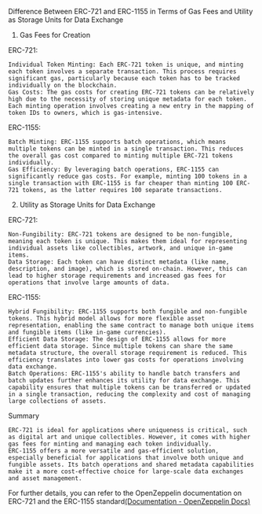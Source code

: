 Difference Between ERC-721 and ERC-1155 in Terms of Gas Fees and Utility as Storage Units for Data Exchange
1. Gas Fees for Creation

ERC-721:

    Individual Token Minting: Each ERC-721 token is unique, and minting each token involves a separate transaction. This process requires significant gas, particularly because each token has to be tracked individually on the blockchain.
    Gas Costs: The gas costs for creating ERC-721 tokens can be relatively high due to the necessity of storing unique metadata for each token. Each minting operation involves creating a new entry in the mapping of token IDs to owners, which is gas-intensive.

ERC-1155:

    Batch Minting: ERC-1155 supports batch operations, which means multiple tokens can be minted in a single transaction. This reduces the overall gas cost compared to minting multiple ERC-721 tokens individually.
    Gas Efficiency: By leveraging batch operations, ERC-1155 can significantly reduce gas costs. For example, minting 100 tokens in a single transaction with ERC-1155 is far cheaper than minting 100 ERC-721 tokens, as the latter requires 100 separate transactions.

2. Utility as Storage Units for Data Exchange

ERC-721:

    Non-Fungibility: ERC-721 tokens are designed to be non-fungible, meaning each token is unique. This makes them ideal for representing individual assets like collectibles, artwork, and unique in-game items.
    Data Storage: Each token can have distinct metadata (like name, description, and image), which is stored on-chain. However, this can lead to higher storage requirements and increased gas fees for operations that involve large amounts of data.

ERC-1155:

    Hybrid Fungibility: ERC-1155 supports both fungible and non-fungible tokens. This hybrid model allows for more flexible asset representation, enabling the same contract to manage both unique items and fungible items (like in-game currencies).
    Efficient Data Storage: The design of ERC-1155 allows for more efficient data storage. Since multiple tokens can share the same metadata structure, the overall storage requirement is reduced. This efficiency translates into lower gas costs for operations involving data exchange.
    Batch Operations: ERC-1155's ability to handle batch transfers and batch updates further enhances its utility for data exchange. This capability ensures that multiple tokens can be transferred or updated in a single transaction, reducing the complexity and cost of managing large collections of assets.

Summary

    ERC-721 is ideal for applications where uniqueness is critical, such as digital art and unique collectibles. However, it comes with higher gas fees for minting and managing each token individually.
    ERC-1155 offers a more versatile and gas-efficient solution, especially beneficial for applications that involve both unique and fungible assets. Its batch operations and shared metadata capabilities make it a more cost-effective choice for large-scale data exchanges and asset management.

For further details, you can refer to the OpenZeppelin documentation on ERC-721 and the ERC-1155 standard​ <a href="https://docs.openzeppelin.com/contracts/5.x/">(Documentation - OpenZeppelin Docs)</a>​​
